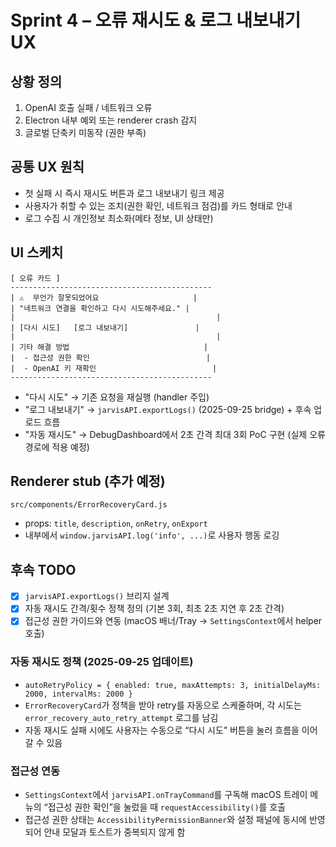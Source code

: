 # Sprint 4 – 오류 재시도 & 로그 내보내기 UX

## 상황 정의
1. OpenAI 호출 실패 / 네트워크 오류
2. Electron 내부 예외 또는 renderer crash 감지
3. 글로벌 단축키 미동작 (권한 부족)

## 공통 UX 원칙
- 첫 실패 시 즉시 재시도 버튼과 로그 내보내기 링크 제공
- 사용자가 취할 수 있는 조치(권한 확인, 네트워크 점검)를 카드 형태로 안내
- 로그 수집 시 개인정보 최소화(메타 정보, UI 상태만)

## UI 스케치
```
[ 오류 카드 ]
---------------------------------------------
| ⚠️  무언가 잘못되었어요                     |
| "네트워크 연결을 확인하고 다시 시도해주세요." |
|                                             |
| [다시 시도]   [로그 내보내기]               |
|                                             |
| 기타 해결 방법                              |
|  - 접근성 권한 확인                          |
|  - OpenAI 키 재확인                          |
---------------------------------------------
```
- "다시 시도" → 기존 요청을 재실행 (handler 주입)
- "로그 내보내기" → `jarvisAPI.exportLogs()` (2025-09-25 bridge) + 후속 업로드 흐름
- "자동 재시도" → DebugDashboard에서 2초 간격 최대 3회 PoC 구현 (실제 오류 경로에 적용 예정)

## Renderer stub (추가 예정)
`src/components/ErrorRecoveryCard.js`
- props: `title`, `description`, `onRetry`, `onExport`
- 내부에서 `window.jarvisAPI.log('info', ...)`로 사용자 행동 로깅

## 후속 TODO
- [x] `jarvisAPI.exportLogs()` 브리지 설계
- [x] 자동 재시도 간격/횟수 정책 정의 (기본 3회, 최초 2초 지연 후 2초 간격)
- [x] 접근성 권한 가이드와 연동 (macOS 배너/Tray → `SettingsContext`에서 helper 호출)

### 자동 재시도 정책 (2025-09-25 업데이트)
- `autoRetryPolicy = { enabled: true, maxAttempts: 3, initialDelayMs: 2000, intervalMs: 2000 }`
- `ErrorRecoveryCard`가 정책을 받아 retry를 자동으로 스케줄하며, 각 시도는 `error_recovery_auto_retry_attempt` 로그를 남김
- 자동 재시도 실패 시에도 사용자는 수동으로 “다시 시도” 버튼을 눌러 흐름을 이어갈 수 있음

### 접근성 연동
- `SettingsContext`에서 `jarvisAPI.onTrayCommand`를 구독해 macOS 트레이 메뉴의 “접근성 권한 확인”을 눌렀을 때 `requestAccessibility()`를 호출
- 접근성 권한 상태는 `AccessibilityPermissionBanner`와 설정 패널에 동시에 반영되어 안내 모달과 토스트가 중복되지 않게 함
